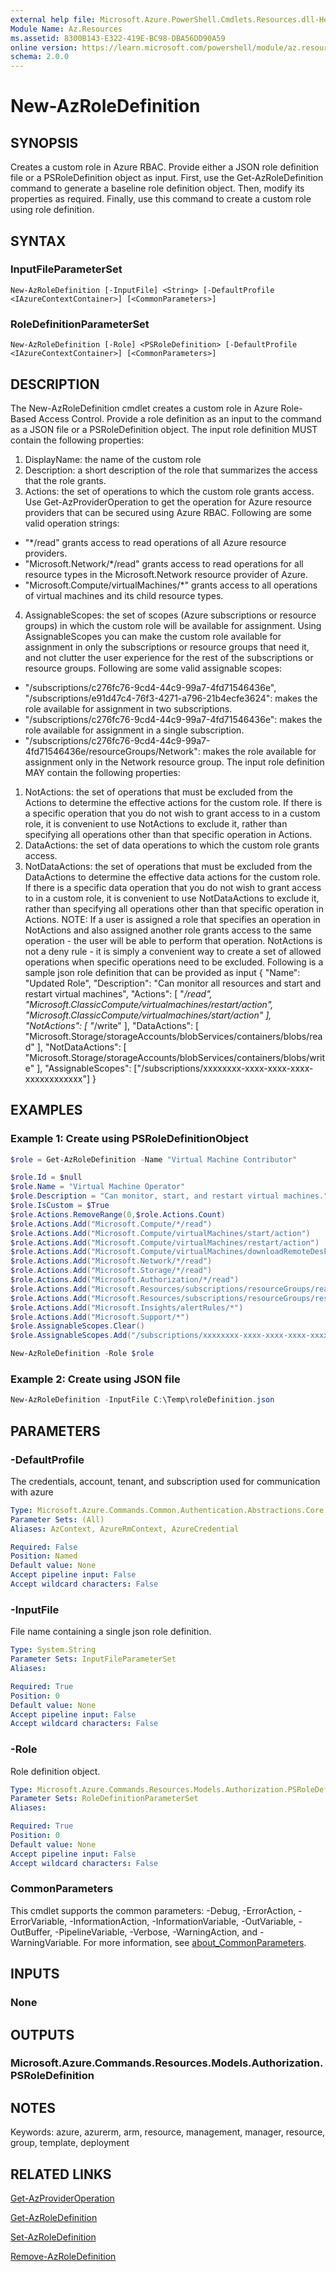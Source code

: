 ```yaml
---
external help file: Microsoft.Azure.PowerShell.Cmdlets.Resources.dll-Help.xml
Module Name: Az.Resources
ms.assetid: 8300B143-E322-419E-BC98-DBA56DD90A59
online version: https://learn.microsoft.com/powershell/module/az.resources/new-azroledefinition
schema: 2.0.0
---
```


# New-AzRoleDefinition

## SYNOPSIS
Creates a custom role in Azure RBAC.
Provide either a JSON role definition file or a PSRoleDefinition object as input.
First, use the Get-AzRoleDefinition command to generate a baseline role definition object.
Then, modify its properties as required.
Finally, use this command to create a custom role using role definition.

## SYNTAX

### InputFileParameterSet
```
New-AzRoleDefinition [-InputFile] <String> [-DefaultProfile <IAzureContextContainer>] [<CommonParameters>]
```

### RoleDefinitionParameterSet
```
New-AzRoleDefinition [-Role] <PSRoleDefinition> [-DefaultProfile <IAzureContextContainer>] [<CommonParameters>]
```

## DESCRIPTION
The New-AzRoleDefinition cmdlet creates a custom role in Azure Role-Based Access Control.
Provide a role definition as an input to the command as a JSON file or a PSRoleDefinition object.
The input role definition MUST contain the following properties:
1) DisplayName: the name of the custom role
2) Description: a short description of the role that summarizes the access that the role grants.
3) Actions: the set of operations to which the custom role grants access.
Use Get-AzProviderOperation to get the operation for Azure resource providers that can be secured using Azure RBAC.
Following are some valid operation strings:
 - "*/read" grants access to read operations of all Azure resource providers.
 - "Microsoft.Network/*/read" grants access to read operations for all resource types in the Microsoft.Network resource provider of Azure.
 - "Microsoft.Compute/virtualMachines/*" grants access to all operations of virtual machines and its child resource types.
4) AssignableScopes: the set of scopes (Azure subscriptions or resource groups) in which the custom role will be available for assignment.
Using AssignableScopes you can make the custom role available for assignment in only the subscriptions or resource groups that need it, and not clutter the user experience for the rest of the subscriptions or resource groups.
Following are some valid assignable scopes:
 - "/subscriptions/c276fc76-9cd4-44c9-99a7-4fd71546436e", "/subscriptions/e91d47c4-76f3-4271-a796-21b4ecfe3624": makes the role available for assignment in two subscriptions.
 - "/subscriptions/c276fc76-9cd4-44c9-99a7-4fd71546436e": makes the role available for assignment in a single subscription.
 - "/subscriptions/c276fc76-9cd4-44c9-99a7-4fd71546436e/resourceGroups/Network": makes the role available for assignment only in the Network resource group.
The input role definition MAY contain the following properties:
1) NotActions: the set of operations that must be excluded from the Actions to determine the effective actions for the custom role.
If there is a specific operation that you do not wish to grant access to in a custom role, it is convenient to use NotActions to exclude it, rather than specifying all operations other than that specific operation in Actions.
2) DataActions: the set of data operations to which the custom role grants access.
3) NotDataActions: the set of operations that must be excluded from the DataActions to determine the effective data actions for the custom role.
If there is a specific data operation that you do not wish to grant access to in a custom role, it is convenient to use NotDataActions to exclude it, rather than specifying all operations other than that specific operation in Actions.
NOTE: If a user is assigned a role that specifies an operation in NotActions and also assigned another role grants access to the same operation - the user will be able to perform that operation.
NotActions is not a deny rule - it is simply a convenient way to create a set of allowed operations when specific operations need to be excluded.
Following is a sample json role definition that can be provided as input
{
        "Name": "Updated Role",
        "Description": "Can monitor all resources and start and restart virtual machines",
        "Actions":
        \[
            "*/read",
            "Microsoft.ClassicCompute/virtualmachines/restart/action",
            "Microsoft.ClassicCompute/virtualmachines/start/action"
        \],
        "NotActions":
        \[
            "*/write"
        \],
        "DataActions":
        \[
            "Microsoft.Storage/storageAccounts/blobServices/containers/blobs/read"
        \],
        "NotDataActions":
        \[
            "Microsoft.Storage/storageAccounts/blobServices/containers/blobs/write"
        \],
        "AssignableScopes": \["/subscriptions/xxxxxxxx-xxxx-xxxx-xxxx-xxxxxxxxxxxx"\]
}

## EXAMPLES

### Example 1: Create using PSRoleDefinitionObject
```powershell
$role = Get-AzRoleDefinition -Name "Virtual Machine Contributor"

$role.Id = $null
$role.Name = "Virtual Machine Operator"
$role.Description = "Can monitor, start, and restart virtual machines."
$role.IsCustom = $True
$role.Actions.RemoveRange(0,$role.Actions.Count)
$role.Actions.Add("Microsoft.Compute/*/read")
$role.Actions.Add("Microsoft.Compute/virtualMachines/start/action")
$role.Actions.Add("Microsoft.Compute/virtualMachines/restart/action")
$role.Actions.Add("Microsoft.Compute/virtualMachines/downloadRemoteDesktopConnectionFile/action")
$role.Actions.Add("Microsoft.Network/*/read")
$role.Actions.Add("Microsoft.Storage/*/read")
$role.Actions.Add("Microsoft.Authorization/*/read")
$role.Actions.Add("Microsoft.Resources/subscriptions/resourceGroups/read")
$role.Actions.Add("Microsoft.Resources/subscriptions/resourceGroups/resources/read")
$role.Actions.Add("Microsoft.Insights/alertRules/*")
$role.Actions.Add("Microsoft.Support/*")
$role.AssignableScopes.Clear()
$role.AssignableScopes.Add("/subscriptions/xxxxxxxx-xxxx-xxxx-xxxx-xxxxxxxxxxxx")

New-AzRoleDefinition -Role $role
```

### Example 2: Create using JSON file
```powershell
New-AzRoleDefinition -InputFile C:\Temp\roleDefinition.json
```

## PARAMETERS

### -DefaultProfile
The credentials, account, tenant, and subscription used for communication with azure

```yaml
Type: Microsoft.Azure.Commands.Common.Authentication.Abstractions.Core.IAzureContextContainer
Parameter Sets: (All)
Aliases: AzContext, AzureRmContext, AzureCredential

Required: False
Position: Named
Default value: None
Accept pipeline input: False
Accept wildcard characters: False
```

### -InputFile
File name containing a single json role definition.

```yaml
Type: System.String
Parameter Sets: InputFileParameterSet
Aliases:

Required: True
Position: 0
Default value: None
Accept pipeline input: False
Accept wildcard characters: False
```

### -Role
Role definition object.

```yaml
Type: Microsoft.Azure.Commands.Resources.Models.Authorization.PSRoleDefinition
Parameter Sets: RoleDefinitionParameterSet
Aliases:

Required: True
Position: 0
Default value: None
Accept pipeline input: False
Accept wildcard characters: False
```

### CommonParameters
This cmdlet supports the common parameters: -Debug, -ErrorAction, -ErrorVariable, -InformationAction, -InformationVariable, -OutVariable, -OutBuffer, -PipelineVariable, -Verbose, -WarningAction, and -WarningVariable. For more information, see [about_CommonParameters](http://go.microsoft.com/fwlink/?LinkID=113216).

## INPUTS

### None

## OUTPUTS

### Microsoft.Azure.Commands.Resources.Models.Authorization.PSRoleDefinition

## NOTES
Keywords: azure, azurerm, arm, resource, management, manager, resource, group, template, deployment

## RELATED LINKS

[Get-AzProviderOperation](./Get-AzProviderOperation.md)

[Get-AzRoleDefinition](./Get-AzRoleDefinition.md)

[Set-AzRoleDefinition](./Set-AzRoleDefinition.md)

[Remove-AzRoleDefinition](./Remove-AzRoleDefinition.md)

